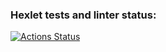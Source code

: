 ### Hexlet tests and linter status:
[![Actions Status](https://github.com/jespy666/python-project-52/actions/workflows/hexlet-check.yml/badge.svg)](https://github.com/jespy666/python-project-52/actions)